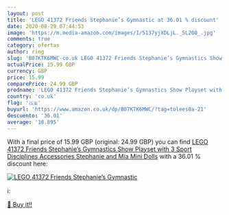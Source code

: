 ```yaml
---
layout: post
title: 'LEGO 41372 Friends Stephanie’s Gymnastic at 36.01 % discount'
date: 2020-08-29 07:44:53
image: 'https://m.media-amazon.com/images/I/5137yjXDLjL._SL200_.jpg'
comments: true
category: ofertas
author: ring
slug: 'B07KTK6MWC-co.uk LEGO 41372 Friends Stephanie’s Gymnastics Show Playset with 3 Sport Disciplines Accessories  Stephanie and Mia Mini Dolls'
actualPrice: 15.99 GBP
currency: GBP
price: 15.99
comparePrice: 24.99 GBP
prodname: 'LEGO 41372 Friends Stephanie’s Gymnastics Show Playset with 3 Sport Disciplines Accessories  Stephanie and Mia Mini Dolls'
country: 'co.uk'
flag: '🇬🇧'
buyurl: 'https://www.amazon.co.uk/dp/B07KTK6MWC/?tag=tolees0a-21'
descuento: '36.01'
average: '18.895'
---
```


With a final price of 15.99 GBP (original: 24.99 GBP) you can find [LEGO 41372 Friends Stephanie’s Gymnastics Show Playset with 3 Sport Disciplines Accessories  Stephanie and Mia Mini Dolls](https://www.amazon.co.uk/dp/B07KTK6MWC/?tag=tolees0a-21) with a  36.01 % discount here:

[![LEGO 41372 Friends Stephanie’s Gymnastic](https://m.media-amazon.com/images/I/5137yjXDLjL._SL200_.jpg)](https://www.amazon.co.uk/dp/B07KTK6MWC/?tag=tolees0a-21)

ℹ️:


[🛒 Buy it!!](https://www.amazon.co.uk/dp/B07KTK6MWC/?tag=tolees0a-21)
